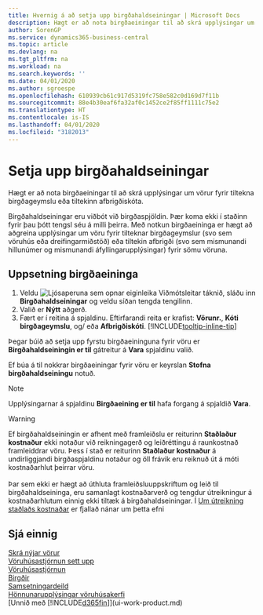 ```yaml
---
title: Hvernig á að setja upp birgðahaldseiningar | Microsoft Docs
description: Hægt er að nota birgðaeiningar til að skrá upplýsingar um vörur fyrir tiltekna birgðageymslu eða tiltekinn afbrigðiskóta.
author: SorenGP
ms.service: dynamics365-business-central
ms.topic: article
ms.devlang: na
ms.tgt_pltfrm: na
ms.workload: na
ms.search.keywords: ''
ms.date: 04/01/2020
ms.author: sgroespe
ms.openlocfilehash: 610939cb61c917d5319fc758e582c0d169d7f11b
ms.sourcegitcommit: 88e4b30eaf6fa32af0c1452ce2f85ff1111c75e2
ms.translationtype: HT
ms.contentlocale: is-IS
ms.lasthandoff: 04/01/2020
ms.locfileid: "3182013"
---
```

# <a name="set-up-stockkeeping-units"></a>Setja upp birgðahaldseiningar
Hægt er að nota birgðaeiningar til að skrá upplýsingar um vörur fyrir tiltekna birgðageymslu eða tiltekinn afbrigðiskóta.  

 Birgðahaldseiningar eru viðbót við birgðaspjöldin. Þær koma ekki í staðinn fyrir þau þótt tengsl séu á milli þeirra. Með notkun birgðaeininga er hægt að aðgreina upplýsingar um vöru fyrir tilteknar birgðageymslur (svo sem vöruhús eða dreifingarmiðstöð) eða tiltekin afbrigði (svo sem mismunandi hillunúmer og mismunandi áfyllingarupplýsingar) fyrir sömu vöruna.  

## <a name="to-set-up-a-stockkeeping-unit"></a>Uppsetning birgðaeininga  

1.  Veldu ![Ljósaperuna sem opnar eiginleika Viðmótsleitar](media/ui-search/search_small.png "Segðu mér hvað þú vilt gera") táknið, sláðu inn **Birgðahaldseiningar** og veldu síðan tengda tengilinn.  
2.  Valið er **Nýtt** aðgerð.  
3.  Fært er í reitina á spjaldinu. Eftirfarandi reita er krafist: **Vörunr.**, **Kóti birgðageymslu**, og/ eða **Afbrigðiskóti**. [!INCLUDE[tooltip-inline-tip](includes/tooltip-inline-tip_md.md)]  

Þegar búið að setja upp fyrstu birgðaeininguna fyrir vöru er **Birgðahaldseiningin er til** gátreitur á **Vara** spjaldinu valið.  

Ef búa á til nokkrar birgðaeiningar fyrir vöru er keyrslan **Stofna birgðahaldseiningu** notuð.  

> [!NOTE]  
>  Upplýsingarnar á spjaldinu **Birgðaeining er til** hafa forgang á spjaldið **Vara**.

> [!Warning]
> Ef birgðahaldseiningin er afhent með framleiðslu er reiturinn **Staðlaður kostnaður** ekki notaður við reikningagerð og leiðréttingu á raunkostnað framleiddrar vöru. Þess í stað er reiturinn **Staðlaður kostnaður** á undirliggjandi birgðaspjaldinu notaður og öll frávik eru reiknuð út á móti kostnaðarhlut þeirrar vöru.<br /><br />
> Þar sem ekki er hægt að úthluta framleiðsluuppskriftum og leið til birgðahaldseininga, eru samanlagt kostnaðarverð og tengdur útreikningur á kostnaðarhlutum einnig ekki tiltæk á birgðahaldseiningar. Í [Um útreikning staðlaðs kostnaðar](finance-about-calculating-standard-cost.md) er fjallað nánar um þetta efni

## <a name="see-also"></a>Sjá einnig  
[Skrá nýjar vörur](inventory-how-register-new-items.md)  
[Vöruhúsastjórnun sett upp](warehouse-setup-warehouse.md)  
[Vöruhúsastjórnun](warehouse-manage-warehouse.md)  
[Birgðir](inventory-manage-inventory.md)  
[Samsetningardeild](assembly-assemble-items.md)    
[Hönnunarupplýsingar vöruhúsakerfi](design-details-warehouse-management.md)  
[Unnið með [!INCLUDE[d365fin](includes/d365fin_md.md)]](ui-work-product.md)  
